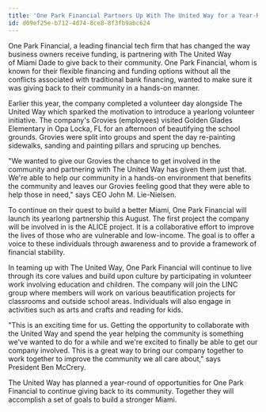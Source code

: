 ```yaml
---
title: 'One Park Financial Partners Up With The United Way for a Year-Round Campaign'
id: d09ef25e-b712-4d74-8ce8-8f3fb9abc624
---
```

One Park Financial, a leading financial tech firm that has changed the way business owners receive funding, is partnering with The United Way of <span class="xn-location">Miami Dade</span> to give back to their community. One Park Financial, whom is known for their flexible financing and funding options without all the conflicts associated with traditional bank financing, wanted to make sure it was giving back to their community in a hands-on manner.

Earlier this year, the company completed a volunteer day alongside The United Way which sparked the motivation to introduce a yearlong volunteer initiative. The company's Grovies (employees) visited Golden Glades Elementary in <span class="xn-location">Opa Locka, FL</span> for an afternoon of beautifying the school grounds. Grovies were split into groups and spent the day re-painting sidewalks, sanding and painting pillars and sprucing up benches.

"We wanted to give our Grovies the chance to get involved in the community and partnering with The United Way has given them just that. We're able to help our community in a hands-on environment that benefits the community and leaves our Grovies feeling good that they were able to help those in need," says CEO John M. Lie-Nielsen.

To continue on their quest to build a better <span class="xn-location">Miami</span>, One Park Financial will launch its yearlong partnership this August. The first project the company will be involved in is the ALICE project. It is a collaborative effort to improve the lives of those who are vulnerable and low-income. The goal is to offer a voice to these individuals through awareness and to provide a framework of financial stability.

In teaming up with The United Way, One Park Financial will continue to live through its core values and build upon culture by participating in volunteer work involving education and children. The company will join the LINC group where members will work on various beautification projects for classrooms and outside school areas. Individuals will also engage in activities such as arts and crafts and reading for kids.

"This is an exciting time for us. Getting the opportunity to collaborate with the United Way and spend the year helping the community is something we've wanted to do for a while and we're excited to finally be able to get our company involved. This is a great way to bring our company together to work together to improve the community we all care about," says President <span class="xn-person">Ben McCrery</span>.

The United Way has planned a year-round of opportunities for One Park Financial to continue giving back to its community. Together they will accomplish a set of goals to build a stronger <span class="xn-location">Miami</span>.